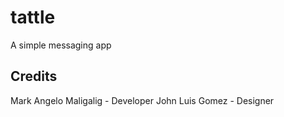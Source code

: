 # tattle

A simple messaging app

## Credits

Mark Angelo Maligalig - Developer
John Luis Gomez - Designer
